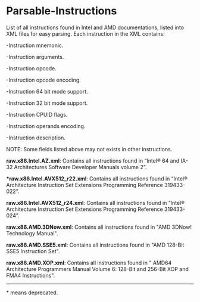 # Parsable-Instructions
List of all instructions found in Intel and AMD documentations, listed into XML files for easy parsing.
Each instruction in the XML contains:

-Instruction mnemonic.

-Instruction arguments.

-Instruction opcode.

-Instruction opcode encoding.

-Instruction 64 bit mode support.

-Instruction 32 bit mode support.

-Instruction CPUID flags.

-Instruction operands encoding.

-Instruction description.

NOTE: Some fields listed above may not exists in other instructions.

**raw.x86.Intel.AZ.xml**: Contains all instructions found in “Intel® 64 and IA-32 Architectures Software Developer Manuals volume 2”.

**\*raw.x86.Intel.AVX512_r22.xml**: Contains all instructions found in “Intel® Architecture Instruction Set Extensions Programming Reference 319433-022”.

**raw.x86.Intel.AVX512_r24.xml**: Contains all instructions found in “Intel® Architecture Instruction Set Extensions Programming Reference 319433-024”.

**raw.x86.AMD.3DNow.xml**: Contains all instructions found in "AMD 3DNow! Technology Manual".

**raw.x86.AMD.SSE5.xml**: Contains all instructions found in "AMD 128-Bit SSE5 Instruction Set".

**raw.x86.AMD.XOP.xml**: Contains all instructions found in " AMD64 Architecture Programmers Manual Volume 6: 128-Bit and 256-Bit XOP and FMA4 Instructions".

-----------------------------------------
\* means deprecated.
